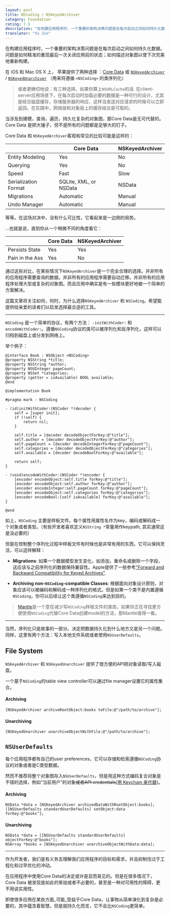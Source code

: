 ```yaml
---
layout: post
title: NSCoding / NSKeyedArchiver
category: Foundation
rating: 7.5
description: "在构建应用程序时，一个重要的架构决策问题是在每次启动之间如何持久化数据。问题是如何精准的重现最后一次关闭应用前的状态；如何描述对象图以使下次完美地重新构建。"
translator: "Yu Jin"
---
```


在构建应用程序时，一个重要的架构决策问题是在每次启动之间如何持久化数据。问题是如何精准的重现最后一次关闭应用前的状态；如何描述对象图以使下次完美地重新构建。

在 iOS 和 Mac OS X 上， 苹果提供了两种选择 ：[Core Data][1] 或 [`NSKeyedArchiver`][2] / [`NSKeyedUnarchiver`][3] （用来将遵循 `<NSCoding>` 的类序列化）

> 或者更确切地说：有三种选择，如果你算上`NSURLCache`的话. 在client-server应用场景下，在每次启动时加载必要的数据是一种可行的设计，尤其是结合磁盘缓存，存储服务器的响应，这样当发送对应请求的时候可以立即返回。在实践中，网络层和对象层上的缓存结合是可取的。

当涉及到建模，查询，遍历，持久化复杂的对象图，那Core Data是无可代替的。Core Data 是把大锤子，但不是所有的问题都是足够大的钉子。

Core Data 和 `NSKeyedArchiver`客观和常见的比较可能是这样的：

<table id="figure-1" class="core-data-versus-nskeyedarchiver">
  <thead>
    <tr>
      <th></th>
      <th>Core Data</th>
      <th>NSKeyedArchiver</th>
    </tr>
  </thead>
  <tbody>
    <tr>
      <td>Entity Modeling</td>
      <td>Yes</td>
      <td>No</td>
    </tr>
    <tr>
      <td>Querying</td>
      <td>Yes</td>
      <td>No</td>
    </tr>
    <tr>
      <td>Speed</td>
      <td>Fast</td>
      <td>Slow</td>
    </tr>
    <tr>
      <td>Serialization Format</td>
      <td>SQLite, XML, or NSData</td>
      <td>NSData</td>
    </tr>
    <tr>
      <td>Migrations</td>
      <td>Automatic</td>
      <td>Manual</td>
    </tr>
    <tr>
      <td>Undo Manager</td>
      <td>Automatic</td>
      <td>Manual</td>
    </tr>
  </tbody>
</table>


等等。在这场对决中，没有什么可比性，它看起来是一边倒的局势。

...也就是说，直到你从一个稍微不同的角度看它：

<table id="figure-2" class="core-data-versus-nskeyedarchiver">
  <thead>
    <tr>
      <th></th>
      <th>Core Data</th>
      <th>NSKeyedArchiver</th>
    </tr>
  </thead>
  <tbody>
    <tr>
      <td>Persists State</td>
      <td>Yes</td>
      <td>Yes</td>
    </tr>
    <tr>
      <td>Pain in the Ass</td>
      <td>Yes</td>
      <td>No</td>
    </tr>
  </tbody>
</table>


通过这些对比，在某些情况下`NSKeyedArchiver`是一个完全合理的选择。并非所有的应用程序需要查询的数据。并非所有的应用程序需要自动迁移。并非所有的应用程序处理大型或复杂的对象图。而且应用中确实是有一些模块更好地被一个简单的方案解决。

这篇文章将关注如何，何时，为什么选择`NSKeyedArchiver` 和 `NSCoding`。希望能提供给亲爱的读者们以启发选择最合适的工具。

---

`NSCoding` 是一个简单的协议，有两个方法： `-initWithCoder:` 和 `encodeWithCoder:`。遵循`NSCoding`协议的类可以被序列化和反序列化，这样可以归档到磁盘上或分发到网络上。

举个例子：

~~~{objective-c}
@interface Book : NSObject <NSCoding>
@property NSString *title;
@property NSString *author;
@property NSUInteger pageCount;
@property NSSet *categories;
@property (getter = isAvailable) BOOL available;
@end

@implementation Book

#pragma mark - NSCoding

- (id)initWithCoder:(NSCoder *)decoder {
    self = [super init];
    if (!self) {
        return nil;
    }

    self.title = [decoder decodeObjectForKey:@"title"];
    self.author = [decoder decodeObjectForKey:@"author"];
    self.pageCount = [decoder decodeIntegerForKey:@"pageCount"];
    self.categories = [decoder decodeObjectForKey:@"categories"];
    self.available = [decoder decodeBoolForKey:@"available"];

    return self;
}

- (void)encodeWithCoder:(NSCoder *)encoder {
    [encoder encodeObject:self.title forKey:@"title"];
    [encoder encodeObject:self.author forKey:@"author"];
    [encoder encodeInteger:self.pageCount forKey:@"pageCount"];
    [encoder encodeObject:self.categories forKey:@"categories"];
    [encoder encodeBool:[self isAvailable] forKey:@"available"];
}

@end
~~~

如上，`NSCoding` 主要是样板文件。每个属性用属性名作为key，编码或解码成一个对象或者类型。（有些开发者喜欢定义`NSString *`常量用作keypath, 其实通常这是没必要的）

但是在控制整个序列化过程中样板文件有时候也是非常有用的东西，它可以保持灵活，可以这样解释：

- **Migrations**: 如果一个数据模型发生变化，如添加，重命名或删除一个字段，这应该与之前序列化的数据保持兼容性。Apple提供了一些参考["Forward and Backward Compatibility for Keyed Archives"](https://developer.apple.com/library/mac/#documentation/Cocoa/Conceptual/Archiving/Articles/compatibility.html#//apple_ref/doc/uid/20001055-BCICFFGE).

- **Archiving non-`NSCoding`-compatible Classes**: 根据面向对象设计原则，对象应该可以被编码和解码成一种序列化的格式。但是如果一个类不是内置遵循`NSCoding`，你可以后续让这个类遵循`NSCoding`来达到目的。

> [Mantle](https://github.com/github/Mantle)是一个意在减少写`NSCoding`样板文件的类库。如果你正在寻找更方便使用`NSCoding`代替Core Data创建model的方法，那Mantle值得一看。

---

当然，序列化只是故事的一部分。决定把数据持久化到什么地方又是另一个问题。同样，这里有两个方法：写入本地文件系统或者使用`NSUserDefaults`。

## File System

`NSKeyedArchiver` 和 `NSKeyedUnarchiver` 提供了很方便的API把对象读取/写入磁盘。

 一个基于`NSCoding`的table view controller可以通过file manager设置它的属性集合。

#### Archiving

~~~{objective-c}
[NSKeyedArchiver archiveRootObject:books toFile:@"/path/to/archive"];
~~~

#### Unarchiving

~~~{objective-c}
[NSKeyedUnarchiver unarchiveObjectWithFile:@"/path/to/archive"];
~~~

## `NSUserDefaults`

每个应用程序都有自己的user preferences，它可以存储和检索遵循`NSCoding`协议的对象或者是C类型数据。

然而不推荐将整个对象图存入`NSUserDefaults`，但是用这种方式编码复合对象是不错的选择，例如“当前用户”的对象<del>或者API credentials</del><ins>(用 <a href="https://developer.apple.com/library/mac/#documentation/security/Conceptual/keychainServConcepts/iPhoneTasks/iPhoneTasks.html">Keychain</a> 来代替)</ins>。

#### Archiving

~~~{objective-c}
NSData *data = [NSKeyedArchiver archivedDataWithRootObject:books];
[[NSUserDefaults standardUserDefaults] setObject:data forKey:@"books"];
~~~

#### Unarchiving

~~~{objective-c}
NSData *data = [[NSUserDefaults standardUserDefaults] objectForKey:@"books"];
NSArray *books = [NSKeyedUnarchiver unarchiveObjectWithData:data];
~~~

---

作为开发者，我们是有义务去理解我们应用程序的目标和需求，并且抑制住过于工程化和过早优化的冲动。

在应用程序中使用Core Data的决定或许是显而易见的。但是在很多情况下，Core Data 被发现是如此的笨拙或者不必要的，甚至是一种对可用性的障碍，更不用说实用性。

即使很多应用在某些方面_可能_受益于Core Data，让事物从简单演化到复杂是必要的，其中蕴含着智慧。但是就持久化而言，它不会比`NSCoding`更简单。

[1]: http://developer.apple.com/library/mac/#documentation/cocoa/Conceptual/CoreData/cdProgrammingGuide.html
[2]: http://developer.apple.com/library/ios/#Documentation/Cocoa/Reference/Foundation/Classes/NSKeyedArchiver_Class/Reference/Reference.html
[3]: http://developer.apple.com/library/ios/#documentation/Cocoa/Reference/Foundation/Classes/NSKeyedUnarchiver_Class/Reference/Reference.html
